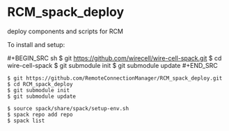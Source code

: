 # RCM_spack_deploy
deploy components and scripts for RCM



To install and setup:

#+BEGIN_SRC sh
  $ git https://github.com/wirecell/wire-cell-spack.git
  $ cd wire-cell-spack
  $ git submodule init
  $ git submodule update
#+END_SRC


    $ git https://github.com/RemoteConnectionManager/RCM_spack_deploy.git
    $ cd RCM_spack_deploy
    $ git submodule init
    $ git submodule update

    $ source spack/share/spack/setup-env.sh
    $ spack repo add repo
    $ spack list
